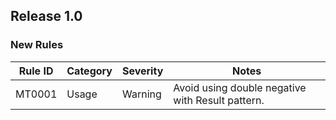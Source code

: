 ﻿## Release 1.0

### New Rules

| Rule ID | Category | Severity | Notes                                            |
|---------|----------|----------|--------------------------------------------------|
| MT0001  | Usage    | Warning  | Avoid using double negative with Result pattern. |
